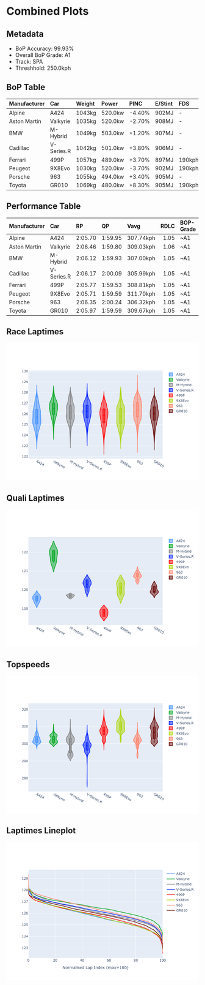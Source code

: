 # Combined Plots

## Metadata

- BoP Accuracy: 99.93%
- Overall BoP Grade: A1
- Track: SPA
- Threshhold: 250.0kph

## BoP Table
| Manufacturer   | Car        | Weight   | Power   | PINC   | E/Stint   | FDS    |
|:---------------|:-----------|:---------|:--------|:-------|:----------|:-------|
| Alpine         | A424       | 1043kg   | 520.0kw | -4.40% | 902MJ     | -      |
| Aston Martin   | Valkyrie   | 1035kg   | 520.0kw | -2.70% | 908MJ     | -      |
| BMW            | M-Hybrid   | 1049kg   | 503.0kw | +1.20% | 907MJ     | -      |
| Cadillac       | V-Series.R | 1042kg   | 501.0kw | +3.80% | 906MJ     | -      |
| Ferrari        | 499P       | 1057kg   | 489.0kw | +3.70% | 897MJ     | 190kph |
| Peugeot        | 9X8Evo     | 1030kg   | 520.0kw | -3.70% | 902MJ     | 190kph |
| Porsche        | 963        | 1055kg   | 494.0kw | +3.40% | 905MJ     | -      |
| Toyota         | GR010      | 1069kg   | 480.0kw | +8.30% | 905MJ     | 190kph |

## Performance Table
| Manufacturer   | Car        | RP      | QP      | Vavg      |   RDLC | BOP-Grade   | Match   |
|:---------------|:-----------|:--------|:--------|:----------|-------:|:------------|:--------|
| Alpine         | A424       | 2:05.70 | 1:59.95 | 307.74kph |   1.05 | ~A1         | 100.00% |
| Aston Martin   | Valkyrie   | 2:06.46 | 1:59.80 | 309.03kph |   1.06 | ~A1         | 100.00% |
| BMW            | M-Hybrid   | 2:06.12 | 1:59.93 | 307.00kph |   1.05 | ~A1         | 100.00% |
| Cadillac       | V-Series.R | 2:06.17 | 2:00.09 | 305.99kph |   1.05 | ~A1         | 99.79%  |
| Ferrari        | 499P       | 2:05.77 | 1:59.53 | 308.81kph |   1.05 | ~A1         | 99.83%  |
| Peugeot        | 9X8Evo     | 2:05.71 | 1:59.59 | 311.70kph |   1.05 | ~A1         | 100.00% |
| Porsche        | 963        | 2:06.35 | 2:00.24 | 306.32kph |   1.05 | ~A1         | 99.85%  |
| Toyota         | GR010      | 2:05.97 | 1:59.59 | 309.67kph |   1.05 | ~A1         | 99.97%  |

## Race Laptimes
![Race Laptimes](images/race_violin.png)

## Quali Laptimes
![Quali Laptimes](images/quali_violin.png)

## Topspeeds
![Topspeeds](images/topspeed_violin.png)

## Laptimes Lineplot
![Laptimes Lineplot](images/laptime_line.png)

